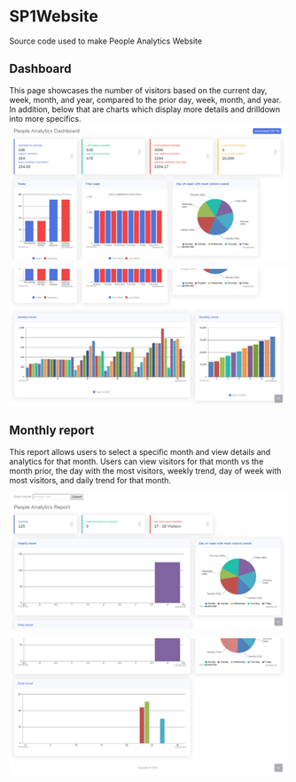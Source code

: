
# SP1Website
Source code used to make People Analytics Website
<br>
## Dashboard
This page showcases the number of visitors based on the current day, week, month, and year, compared to the prior day, week, month, and year.  In addition, below that are charts which display more details and drilldown into more specifics.
![website](https://github.com/WilliamPoch/SP1Website/blob/master/img/screen.png)

![website](https://github.com/WilliamPoch/SP1Website/blob/master/img/screen2.png)

## Monthly report
This report allows users to select a specific month and view details and analytics for that month. Users can view visitors for that month vs the month prior, the day with the most visitors, weekly trend, day of week with most visitors, and daily trend for that month. 

![website](https://github.com/WilliamPoch/SP1Website/blob/master/img/screen3.png)

![website](https://github.com/WilliamPoch/SP1Website/blob/master/img/screen4.png)

